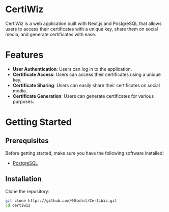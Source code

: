 # CertiWiz

CertiWiz is a web application built with Next.js and PostgreSQL that allows users to access their certificates with a unique key, share them on social media, and generate certificates with ease.

# Features

- **User Authentication**: Users can log in to the application.
- **Certificate Access**: Users can access their certificates using a unique key.
- **Certificate Sharing**: Users can easily share their certificates on social media.
- **Certificate Generation**: Users can generate certificates for various purposes.

# Getting Started

## Prerequisites

Before getting started, make sure you have the following software installed:

- [PostgreSQL](https://www.postgresql.org/download/)

## Installation

Clone the repository:

```bash
git clone https://github.com/00lohit/CertiWiz.git
cd certiwiz
```
